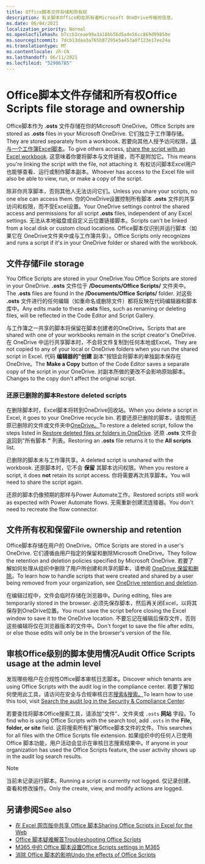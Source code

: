 ```yaml
---
title: Office脚本文件存储和所有权
description: 有关脚本Office和在所有者Microsoft OneDrive传输的信息。
ms.date: 06/04/2021
localization_priority: Normal
ms.openlocfilehash: b7ccb3ceae99a3a10bb56d5a4e56cc869d99850e
ms.sourcegitcommit: 7dcb13daa3a765b87295e5a453a8f123e17ee24a
ms.translationtype: MT
ms.contentlocale: zh-CN
ms.lasthandoff: 06/11/2021
ms.locfileid: "52906785"
---
```

# <a name="office-scripts-file-storage-and-ownership"></a><span data-ttu-id="45e74-103">Office脚本文件存储和所有权</span><span class="sxs-lookup"><span data-stu-id="45e74-103">Office Scripts file storage and ownership</span></span>

<span data-ttu-id="45e74-104">Office脚本作为 **.osts** 文件存储在你的Microsoft OneDrive。</span><span class="sxs-lookup"><span data-stu-id="45e74-104">Office Scripts are stored as **.osts** files in your Microsoft OneDrive.</span></span> <span data-ttu-id="45e74-105">它们独立于工作簿存储。</span><span class="sxs-lookup"><span data-stu-id="45e74-105">They are stored separately from a workbook.</span></span> <span data-ttu-id="45e74-106">若要向其他人授予访问权限，[请与一个工作簿Excel脚本](excel.md#sharing-scripts)。</span><span class="sxs-lookup"><span data-stu-id="45e74-106">To give others access, [share the script with an Excel workbook](excel.md#sharing-scripts).</span></span> <span data-ttu-id="45e74-107">这意味着你要将脚本与文件链接，而不是附加它。</span><span class="sxs-lookup"><span data-stu-id="45e74-107">This means you're linking the script with the file, not attaching it.</span></span> <span data-ttu-id="45e74-108">有权访问脚本Excel用户也能够查看、运行或制作脚本副本。</span><span class="sxs-lookup"><span data-stu-id="45e74-108">Whoever has access to the Excel file will also be able to view, run, or make a copy of the script.</span></span>

<span data-ttu-id="45e74-109">除非你共享脚本，否则其他人无法访问它们。</span><span class="sxs-lookup"><span data-stu-id="45e74-109">Unless you share your scripts, no one else can access them.</span></span> <span data-ttu-id="45e74-110">你的OneDrive设置控制所有脚本 **.osts** 文件的共享访问和权限，而不受Excel设置。</span><span class="sxs-lookup"><span data-stu-id="45e74-110">Your OneDrive settings control the shared access and permissions for all script **.osts** files, independent of any Excel settings.</span></span> <span data-ttu-id="45e74-111">无法从本地磁盘或自定义云位置链接脚本。</span><span class="sxs-lookup"><span data-stu-id="45e74-111">Scripts can't be linked from a local disk or custom cloud locations.</span></span> <span data-ttu-id="45e74-112">Office脚本仅识别并运行脚本（如果它在 OneDrive文件夹中或与工作簿共享）。</span><span class="sxs-lookup"><span data-stu-id="45e74-112">Office Scripts only recognizes and runs a script if it's in your OneDrive folder or shared with the workbook.</span></span>

## <a name="file-storage"></a><span data-ttu-id="45e74-113">文件存储</span><span class="sxs-lookup"><span data-stu-id="45e74-113">File storage</span></span>

<span data-ttu-id="45e74-114">You Office Scripts are stored in your OneDrive.</span><span class="sxs-lookup"><span data-stu-id="45e74-114">You Office Scripts are stored in your OneDrive.</span></span> <span data-ttu-id="45e74-115">**.osts** 文件位于 **/Documents/Office Scripts/** 文件夹中。</span><span class="sxs-lookup"><span data-stu-id="45e74-115">The **.osts** files are found in the **/Documents/Office Scripts/** folder.</span></span> <span data-ttu-id="45e74-116">对这些 **.osts** 文件进行的任何编辑（如重命名或删除文件）都将反映在代码编辑器和脚本库中。</span><span class="sxs-lookup"><span data-stu-id="45e74-116">Any edits made to these **.osts** files, such as renaming or deleting files, will be reflected in the Code Editor and Script Gallery.</span></span>

<span data-ttu-id="45e74-117">与工作簿之一共享的脚本将保留在脚本创建者的OneDrive。</span><span class="sxs-lookup"><span data-stu-id="45e74-117">Scripts that are shared with one of your workbooks remain in the script creator's OneDrive.</span></span> <span data-ttu-id="45e74-118">在 OneDrive 中运行共享脚本时，不会将文件复制到任何本地或Excel。</span><span class="sxs-lookup"><span data-stu-id="45e74-118">They are not copied to any of your local or OneDrive folders when you run the shared script in Excel.</span></span> <span data-ttu-id="45e74-119">代码 **编辑器的"创建** 副本"按钮会将脚本的单独副本保存在OneDrive。</span><span class="sxs-lookup"><span data-stu-id="45e74-119">The **Make a Copy** button of the Code Editor saves a separate copy of the script in your OneDrive.</span></span> <span data-ttu-id="45e74-120">对副本所做的更改不会影响原始脚本。</span><span class="sxs-lookup"><span data-stu-id="45e74-120">Changes to the copy don't affect the original script.</span></span>

### <a name="restore-deleted-scripts"></a><span data-ttu-id="45e74-121">还原已删除的脚本</span><span class="sxs-lookup"><span data-stu-id="45e74-121">Restore deleted scripts</span></span>

<span data-ttu-id="45e74-122">在删除脚本时，Excel脚本将转到OneDrive回收站。</span><span class="sxs-lookup"><span data-stu-id="45e74-122">When you delete a script in Excel, it goes to your OneDrive recycle bin.</span></span> <span data-ttu-id="45e74-123">若要还原已删除的脚本，请按照还原已删除的文件或文件夹中[OneDrive。](https://support.microsoft.com/office/restore-deleted-files-or-folders-in-onedrive-949ada80-0026-4db3-a953-c99083e6a84f)</span><span class="sxs-lookup"><span data-stu-id="45e74-123">To restore a deleted script, follow the steps listed in [Restore deleted files or folders in OneDrive](https://support.microsoft.com/office/restore-deleted-files-or-folders-in-onedrive-949ada80-0026-4db3-a953-c99083e6a84f).</span></span> <span data-ttu-id="45e74-124">还原 **.osts** 文件会返回到"所有脚本 **"** 列表。</span><span class="sxs-lookup"><span data-stu-id="45e74-124">Restoring an **.osts** file returns it to the **All scripts** list.</span></span>

<span data-ttu-id="45e74-125">已删除的脚本未与工作簿共享。</span><span class="sxs-lookup"><span data-stu-id="45e74-125">A deleted script is unshared with the workbook.</span></span> <span data-ttu-id="45e74-126">还原脚本时，它不会 **保留** 其脚本访问权限。</span><span class="sxs-lookup"><span data-stu-id="45e74-126">When you restore a script, it does **not** retain its script access.</span></span> <span data-ttu-id="45e74-127">你将需要再次共享脚本。</span><span class="sxs-lookup"><span data-stu-id="45e74-127">You will need to share the script again.</span></span>

<span data-ttu-id="45e74-128">还原的脚本仍像预期的那样与Power Automate工作。</span><span class="sxs-lookup"><span data-stu-id="45e74-128">Restored scripts still work as expected with Power Automate flows.</span></span> <span data-ttu-id="45e74-129">无需重新创建流连接器。</span><span class="sxs-lookup"><span data-stu-id="45e74-129">You don't need to recreate the flow connector.</span></span>

## <a name="file-ownership-and-retention"></a><span data-ttu-id="45e74-130">文件所有权和保留</span><span class="sxs-lookup"><span data-stu-id="45e74-130">File ownership and retention</span></span>

<span data-ttu-id="45e74-131">Office脚本存储在用户的 OneDrive。</span><span class="sxs-lookup"><span data-stu-id="45e74-131">Office Scripts are stored in a user's OneDrive.</span></span> <span data-ttu-id="45e74-132">它们遵循由用户指定的保留和删除Microsoft OneDrive。</span><span class="sxs-lookup"><span data-stu-id="45e74-132">They follow the retention and deletion policies specified by Microsoft OneDrive.</span></span> <span data-ttu-id="45e74-133">若要了解如何处理从组织中删除了用户所创建和共享的脚本，请参阅 [OneDrive 保留和删除](/onedrive/retention-and-deletion)。</span><span class="sxs-lookup"><span data-stu-id="45e74-133">To learn how to handle scripts that were created and shared by a user being removed from your organization, see [OneDrive retention and deletion](/onedrive/retention-and-deletion).</span></span>

<span data-ttu-id="45e74-134">在编辑过程中，文件会临时存储在浏览器中。</span><span class="sxs-lookup"><span data-stu-id="45e74-134">During editing, files are temporarily stored in the browser.</span></span> <span data-ttu-id="45e74-135">必须先保存脚本，然后再关闭Excel，以将其保存到OneDrive位置。</span><span class="sxs-lookup"><span data-stu-id="45e74-135">You must save the script before closing the Excel window to save it to the OneDrive location.</span></span> <span data-ttu-id="45e74-136">不要忘记在编辑后保存文件，否则这些编辑将仅在浏览器版本的文件中。</span><span class="sxs-lookup"><span data-stu-id="45e74-136">Don't forget to save the file after edits, or else those edits will only be in the browser's version of the file.</span></span>

## <a name="audit-office-scripts-usage-at-the-admin-level"></a><span data-ttu-id="45e74-137">审核Office级别的脚本使用情况</span><span class="sxs-lookup"><span data-stu-id="45e74-137">Audit Office Scripts usage at the admin level</span></span>

<span data-ttu-id="45e74-138">发现哪些租户在合规性Office脚本审核日志脚本。</span><span class="sxs-lookup"><span data-stu-id="45e74-138">Discover which tenants are using Office Scripts with the audit log in the compliance center.</span></span> <span data-ttu-id="45e74-139">若要了解如何使用此工具，请访问在安全与合规审核日志[搜索&搜索。](/microsoft-365/compliance/search-the-audit-log-in-security-and-compliance?view=o365-worldwide&preserve-view=true#search-the-audit-log)</span><span class="sxs-lookup"><span data-stu-id="45e74-139">To learn how to use this tool, visit [Search the audit log in the Security & Compliance Center](/microsoft-365/compliance/search-the-audit-log-in-security-and-compliance?view=o365-worldwide&preserve-view=true#search-the-audit-log).</span></span>

<span data-ttu-id="45e74-140">若要查找将脚本Office搜索工具，请添加"文件"、文件夹或 `.osts` **网站** 字段。</span><span class="sxs-lookup"><span data-stu-id="45e74-140">To find who is using Office Scripts with the search tool, add `.osts` in the **File, folder, or site** field.</span></span> <span data-ttu-id="45e74-141">这将搜索所有扩展Office脚本文件的文件。</span><span class="sxs-lookup"><span data-stu-id="45e74-141">This searches for all files with the Office Scripts file extension.</span></span> <span data-ttu-id="45e74-142">如果组织中的任何人已使用 Office 脚本功能，用户活动会显示在审核日志搜索结果中。</span><span class="sxs-lookup"><span data-stu-id="45e74-142">If anyone in your organization has used the Office Scripts feature, the user activity shows up in the audit log search results.</span></span>

> [!NOTE]
> <span data-ttu-id="45e74-143">当前未记录运行脚本。</span><span class="sxs-lookup"><span data-stu-id="45e74-143">Running a script is currently not logged.</span></span> <span data-ttu-id="45e74-144">仅记录创建、查看和修改操作。</span><span class="sxs-lookup"><span data-stu-id="45e74-144">Only the create, view, and modify actions are logged.</span></span>

## <a name="see-also"></a><span data-ttu-id="45e74-145">另请参阅</span><span class="sxs-lookup"><span data-stu-id="45e74-145">See also</span></span>

- [<span data-ttu-id="45e74-146">在 Excel 网页版中共享 Office 脚本</span><span class="sxs-lookup"><span data-stu-id="45e74-146">Sharing Office Scripts in Excel for the Web</span></span>](https://support.microsoft.com/office/sharing-office-scripts-in-excel-for-the-web-226eddbc-3a44-4540-acfe-fccda3d1122b)
- [<span data-ttu-id="45e74-147">Office 脚本疑难解答</span><span class="sxs-lookup"><span data-stu-id="45e74-147">Troubleshooting Office Scripts</span></span>](../testing/troubleshooting.md)
- [<span data-ttu-id="45e74-148">M365 中的 Office 脚本设置</span><span class="sxs-lookup"><span data-stu-id="45e74-148">Office Scripts settings in M365</span></span>](https://support.office.com/article/office-scripts-settings-in-m365-19d3c51a-6ca2-40ab-978d-60fa49554dcf)
- [<span data-ttu-id="45e74-149">消除 Office 脚本的影响</span><span class="sxs-lookup"><span data-stu-id="45e74-149">Undo the effects of Office Scripts</span></span>](../testing/undo.md)
